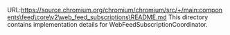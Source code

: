 URL:https://source.chromium.org/chromium/chromium/src/+/main:components\feed\core\v2\web_feed_subscriptions\README.md
This directory contains implementation details for
WebFeedSubscriptionCoordinator.
